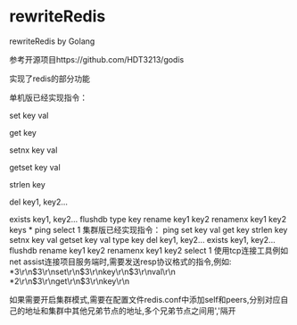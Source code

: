 # rewriteRedis
rewriteRedis by Golang


参考开源项目https://github.com/HDT3213/godis

实现了redis的部分功能

单机版已经实现指令：

  set key val
  
  get key
  
  setnx key val
  
  getset key val
  
  strlen key
  
  del key1, key2...
  
  exists key1, key2...
  flushdb
  type key
  rename key1 key2
  renamenx key1 key2
  keys *
  ping
  select 1
集群版已经实现指令：
  ping
  set key val
  get key
  strlen key
  setnx key val
  getset key val
  type key
  del key1, key2...
  exists key1, key2...
  flushdb
  rename key1 key2
  renamenx key1 key2
  select 1
使用tcp连接工具例如net assist连接项目服务端时,需要发送resp协议格式的指令,例如:
  *3\r\n$3\r\nset\r\n$3\r\nkey\r\n$3\r\nval\r\n
  *2\r\n$3\r\nget\r\n$3\r\nkey\r\n

如果需要开启集群模式,需要在配置文件redis.conf中添加self和peers,分别对应自己的地址和集群中其他兄弟节点的地址,多个兄弟节点之间用','隔开
